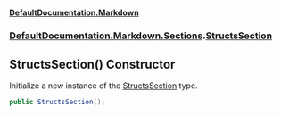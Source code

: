 #### [DefaultDocumentation.Markdown](index.md 'index')
### [DefaultDocumentation.Markdown.Sections](index.md#DefaultDocumentation.Markdown.Sections 'DefaultDocumentation.Markdown.Sections').[StructsSection](StructsSection.md 'DefaultDocumentation.Markdown.Sections.StructsSection')

## StructsSection() Constructor

Initialize a new instance of the [StructsSection](StructsSection.md 'DefaultDocumentation.Markdown.Sections.StructsSection') type.

```csharp
public StructsSection();
```